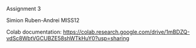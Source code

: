 Assignment 3

Simion Ruben-Andrei MISS12

Colab documentation: https://colab.research.google.com/drive/1mBDZQ-vdSc8WbtVGCUBZE58shWTkHuY0?usp=sharing
